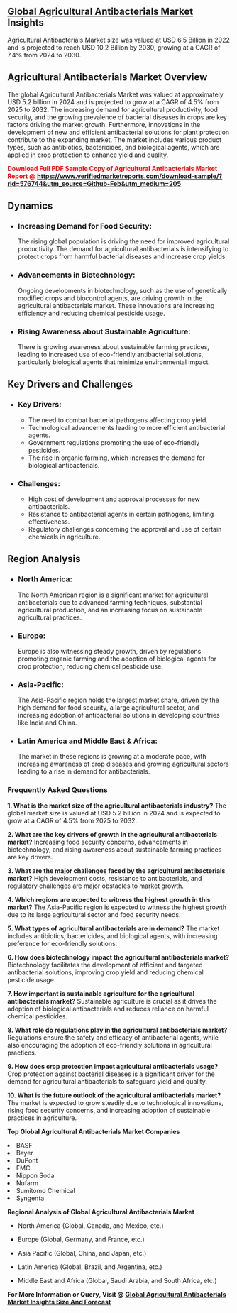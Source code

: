 <h2><a href="https://www.verifiedmarketreports.com/download-sample/?rid=576744&amp;utm_source=Github&amp;utm_medium=205" target="_blank">Global Agricultural Antibacterials Market</a> Insights</h2><p>Agricultural Antibacterials Market size was valued at USD 6.5 Billion in 2022 and is projected to reach USD 10.2 Billion by 2030, growing at a CAGR of 7.4% from 2024 to 2030.</p><p><h2>Agricultural Antibacterials Market Overview</h2> <p>The global Agricultural Antibacterials Market was valued at approximately USD 5.2 billion in 2024 and is projected to grow at a CAGR of 4.5% from 2025 to 2032. The increasing demand for agricultural productivity, food security, and the growing prevalence of bacterial diseases in crops are key factors driving the market growth. Furthermore, innovations in the development of new and efficient antibacterial solutions for plant protection contribute to the expanding market. The market includes various product types, such as antibiotics, bactericides, and biological agents, which are applied in crop protection to enhance yield and quality.</p> <p><strong><p><span class=""><span style="color: #ff0000;"><strong>Download Full PDF Sample Copy of Agricultural Antibacterials Market Report</strong> @ </span><a href="https://www.verifiedmarketreports.com/download-sample/?rid=576744&amp;utm_source=Github-Feb&amp;utm_medium=205" target="_blank">https://www.verifiedmarketreports.com/download-sample/?rid=576744&amp;utm_source=Github-Feb&amp;utm_medium=205</a></span></p></strong></p> <h2>Dynamics</h2> <ul> <li><h3>Increasing Demand for Food Security:</h3> The rising global population is driving the need for improved agricultural productivity. The demand for agricultural antibacterials is intensifying to protect crops from harmful bacterial diseases and increase crop yields.</li> <li><h3>Advancements in Biotechnology:</h3> Ongoing developments in biotechnology, such as the use of genetically modified crops and biocontrol agents, are driving growth in the agricultural antibacterials market. These innovations are increasing efficiency and reducing chemical pesticide usage.</li> <li><h3>Rising Awareness about Sustainable Agriculture:</h3> There is growing awareness about sustainable farming practices, leading to increased use of eco-friendly antibacterial solutions, particularly biological agents that minimize environmental impact.</li> </ul> <h2>Key Drivers and Challenges</h2> <ul> <li><h3>Key Drivers:</h3> <ul> <li>The need to combat bacterial pathogens affecting crop yield.</li> <li>Technological advancements leading to more efficient antibacterial agents.</li> <li>Government regulations promoting the use of eco-friendly pesticides.</li> <li>The rise in organic farming, which increases the demand for biological antibacterials.</li> </ul> </li> <li><h3>Challenges:</h3> <ul> <li>High cost of development and approval processes for new antibacterials.</li> <li>Resistance to antibacterial agents in certain pathogens, limiting effectiveness.</li> <li>Regulatory challenges concerning the approval and use of certain chemicals in agriculture.</li> </ul> </li> </ul> <h2>Region Analysis</h2> <ul> <li><h3>North America:</h3> The North American region is a significant market for agricultural antibacterials due to advanced farming techniques, substantial agricultural production, and an increasing focus on sustainable agricultural practices.</li> <li><h3>Europe:</h3> Europe is also witnessing steady growth, driven by regulations promoting organic farming and the adoption of biological agents for crop protection, reducing chemical pesticide use.</li> <li><h3>Asia-Pacific:</h3> The Asia-Pacific region holds the largest market share, driven by the high demand for food security, a large agricultural sector, and increasing adoption of antibacterial solutions in developing countries like India and China.</li> <li><h3>Latin America and Middle East & Africa:</h3> The market in these regions is growing at a moderate pace, with increasing awareness of crop diseases and growing agricultural sectors leading to a rise in demand for antibacterials.</li> </ul> <h3>Frequently Asked Questions</h3> <p><strong>1. What is the market size of the agricultural antibacterials industry?</strong> The global market size is valued at USD 5.2 billion in 2024 and is expected to grow at a CAGR of 4.5% from 2025 to 2032.</p> <p><strong>2. What are the key drivers of growth in the agricultural antibacterials market?</strong> Increasing food security concerns, advancements in biotechnology, and rising awareness about sustainable farming practices are key drivers.</p> <p><strong>3. What are the major challenges faced by the agricultural antibacterials market?</strong> High development costs, resistance to antibacterials, and regulatory challenges are major obstacles to market growth.</p> <p><strong>4. Which regions are expected to witness the highest growth in this market?</strong> The Asia-Pacific region is expected to witness the highest growth due to its large agricultural sector and food security needs.</p> <p><strong>5. What types of agricultural antibacterials are in demand?</strong> The market includes antibiotics, bactericides, and biological agents, with increasing preference for eco-friendly solutions.</p> <p><strong>6. How does biotechnology impact the agricultural antibacterials market?</strong> Biotechnology facilitates the development of efficient and targeted antibacterial solutions, improving crop yield and reducing chemical pesticide usage.</p> <p><strong>7. How important is sustainable agriculture for the agricultural antibacterials market?</strong> Sustainable agriculture is crucial as it drives the adoption of biological antibacterials and reduces reliance on harmful chemical pesticides.</p> <p><strong>8. What role do regulations play in the agricultural antibacterials market?</strong> Regulations ensure the safety and efficacy of antibacterial agents, while also encouraging the adoption of eco-friendly solutions in agricultural practices.</p> <p><strong>9. How does crop protection impact agricultural antibacterials usage?</strong> Crop protection against bacterial diseases is a significant driver for the demand for agricultural antibacterials to safeguard yield and quality.</p> <p><strong>10. What is the future outlook of the agricultural antibacterials market?</strong> The market is expected to grow steadily due to technological innovations, rising food security concerns, and increasing adoption of sustainable practices in agriculture.</p> </p><p><strong>Top Global Agricultural Antibacterials Market Companies</strong></p><div data-test-id=""><p><li>BASF</li><li> Bayer</li><li> DuPont</li><li> FMC</li><li> Nippon Soda</li><li> Nufarm</li><li> Sumitomo Chemical</li><li> Syngenta</li></p><div><strong>Regional Analysis of&nbsp;Global Agricultural Antibacterials Market</strong></div><ul><li dir="ltr"><p dir="ltr">North America&nbsp;(Global, Canada, and Mexico, etc.)</p></li><li dir="ltr"><p dir="ltr">Europe (Global, Germany, and France, etc.)</p></li><li dir="ltr"><p dir="ltr">Asia Pacific&nbsp;(Global, China, and Japan, etc.)</p></li><li dir="ltr"><p dir="ltr">Latin America&nbsp;(Global, Brazil, and Argentina, etc.)</p></li><li dir="ltr">Middle East and Africa&nbsp;(Global, Saudi Arabia, and South Africa, etc.)</li></ul><p><strong>For More Information or Query, Visit @&nbsp;</strong><strong><a href="https://www.verifiedmarketreports.com/product/agricultural-antibacterials-market/?utm_source=Github&amp;utm_medium=205" target="_blank">Global Agricultural Antibacterials Market Insights Size And Forecast</a></strong></p></div>
